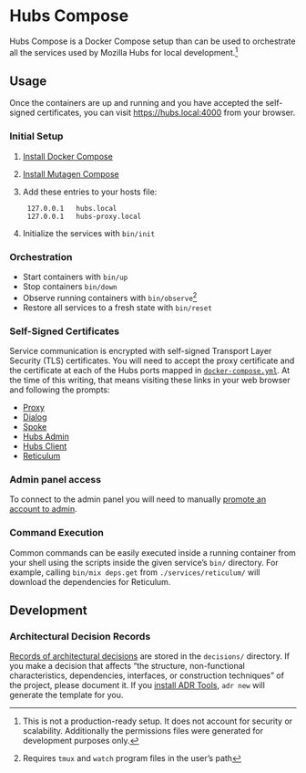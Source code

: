 # Hubs Compose

Hubs Compose is a Docker Compose setup than can be used to orchestrate all the
services used by Mozilla Hubs for local development.[^1]

[^1]: This is not a production-ready setup.  It does not account for
security or scalability.  Additionally the permissions files were generated for
development purposes only.

## Usage

Once the containers are up and running and you have accepted the self-signed
certificates, you can visit https://hubs.local:4000 from your browser.

### Initial Setup

1. [Install Docker Compose](https://docs.docker.com/compose/install)
2. [Install Mutagen Compose](https://github.com/mutagen-io/mutagen-compose#system-requirements)
3. Add these entries to your hosts file:

        127.0.0.1   hubs.local
        127.0.0.1   hubs-proxy.local

4. Initialize the services with `bin/init`

### Orchestration

* Start containers with `bin/up`
* Stop containers `bin/down`
* Observe running containers with `bin/observe`[^2]
* Restore all services to a fresh state with `bin/reset`

[^2]: Requires `tmux` and `watch` program files in the user’s path

### Self-Signed Certificates

Service communication is encrypted with self-signed Transport Layer Security
(TLS) certificates.  You will need to accept the proxy certificate and the
certificate at each of the Hubs ports mapped in
[`docker-compose.yml`](docker-compose.yml).  At the time of this writing, that
means visiting these links in your web browser and following the prompts:

* [Proxy](https://hubs-proxy.local:4000)
* [Dialog](https://hubs.local:4443)
* [Spoke](https://hubs.local:9090)
* [Hubs Admin](https://hubs.local:8989)
* [Hubs Client](https://hubs.local:8080)
* [Reticulum](https://hubs.local:4000)

### Admin panel access

To connect to the admin panel you will need to manually
[promote an account to admin](https://github.com/mozilla/reticulum#6-creating-an-admin-user).

### Command Execution

Common commands can be easily executed inside a running container from your
shell using the scripts inside the given service’s `bin/` directory.  For
example, calling `bin/mix deps.get` from `./services/reticulum/` will download
the dependencies for Reticulum.

## Development

### Architectural Decision Records

[Records of architectural decisions](https://www.cognitect.com/blog/2011/11/15/documenting-architecture-decisions)
are stored in the `decisions/` directory.  If you make a decision that affects
“the structure, non-functional characteristics, dependencies, interfaces, or
construction techniques” of the project, please document it.  If you
[install ADR Tools](https://github.com/npryce/adr-tools#quick-start), `adr new`
will generate the template for you.
